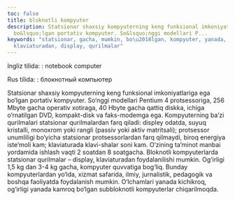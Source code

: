 ```yaml
---
toc: false
title: bloknotli kompyuter
description: Statsionar shaxsiy kompyuterning keng funksional imkoniyatlariga ega
  bo&lsquo;lgan portativ kompyuter. So&lsquo;nggi modellari P...
keywords: "statsionar, gacha, mumkin, bo\u2018lgan, kompyuter, yanada, foydalanilishi,
  klaviaturadan, display, qurilmalar"
---
```


Ingliz tilida:
:   notebook computer

Rus tilida:
:   блокнотный компьютер

Statsionar shaxsiy kompyuterning keng funksional imkoniyatlariga ega bo‘lgan portativ kompyuter. So‘nggi modellari Pentium 4 protsessoriga, 256 Mbyte gacha operativ xotiraga, 40 Hbyte gacha qattiq diskka, ichiga o‘rnatilgan DVD, kompakt-disk va faks-modemga ega. Kompyuterning ba’zi qurilmalari statsionar qurilmalardan farq qiladi: displey odatda, suyuq kristalli, monoxrom yoki rangli (passiv yoki aktiv matritsali); protsessor unumliligi bo‘yicha statsionar protsessorlardan farq qilmaydi, biroq energiya iste’moli kam; klaviaturada klavi-shalar soni kam. O‘zining ta’minot manbai yordamida ishlash vaqti 2 soatdan 8 soatgacha. Bloknotli kompyuterlarda statsionar qurilmalar – display, klaviaturadan foydalanilishi mumkin. Og‘irligi 1,5 kg dan 3-4 kg gacha, kompyuter quvvatiga bog‘liq. Bunday kompyuterlardan yo‘lda, xizmat safarida, ilmiy, jurnalistik, pedagogik va boshqa faoliyatda foydalanish mumkin. O‘lchamlari yanada kichikroq, og‘irligi yanada kamroq bo‘lgan subbloknotli kompyuterlar chiqarilmoqda.